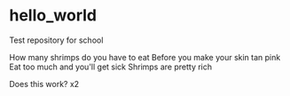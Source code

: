 # hello_world
Test repository for school

How many shrimps do you have to eat
Before you make your skin tan pink
Eat too much and you'll get sick
Shrimps are pretty rich

Does this work? x2
